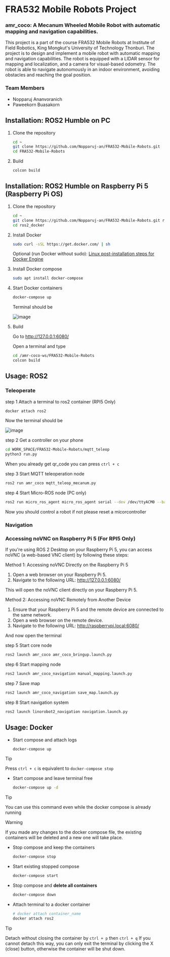 # FRA532 Mobile Robots Project

### amr_coco: A Mecanum Wheeled Mobile Robot with automatic mapping and navigation capabilities.

This project is a part of the course FRA532 Mobile Robots at Institute of Field Robotics, King Mongkut's University of Technology Thonburi. The project is to design and implement a mobile robot with automatic mapping and navigation capabilities. The robot is equipped with a LIDAR sensor for mapping and localization, and a camera for visual-based odometry. The robot is able to navigate autonomously in an indoor environment, avoiding obstacles and reaching the goal position.

### Team Members
- Nopparuj Ananvoranich
- Paweekorn Buasakorn
## Installation: ROS2 Humble on PC

1. Clone the repository
    
    ```bash
    cd ~
    git clone https://github.com/Nopparuj-an/FRA532-Mobile-Robots.git
    cd FRA532-Mobile-Robots
    ```

2. Build

   ```bash
   colcon build
   ```

## Installation: ROS2 Humble on Raspberry Pi 5 (Raspberry Pi OS)

1. Clone the repository
    
    ```bash
    cd ~
    git clone https://github.com/Nopparuj-an/FRA532-Mobile-Robots.git ros2_docker
    cd ros2_docker
    ```

2. Install Docker

    ```bash
    sudo curl -sSL https://get.docker.com/ | sh
    ```
    
    Optional (run Docker without sudo): [Linux post-installation steps for Docker Engine](https://docs.docker.com/engine/install/linux-postinstall/)

3. Install Docker compose

    ```bash
    sudo apt install docker-compose
    ```

4. Start Docker containers

   ```bash
   docker-compose up
   ```
   Terminal should be
   
    ![image](https://github.com/Nopparuj-an/FRA532-Mobile-Robots/assets/122732439/cf68d51b-7aff-460b-a4ca-6380a8ea53c4)

6. Build

   Go to http://127.0.0.1:6080/

   Open a terminal and type

   ```bash
   cd /amr-coco-ws/FRA532-Mobile-Robots
   colcon build
   ```

## Usage: ROS2
### Teleoperate
step 1 Attach a terminal to ros2 container (RPI5 Only)
```bash
docker attach ros2
```
Now the terminal should be 

![image](https://github.com/Nopparuj-an/FRA532-Mobile-Robots/assets/122732439/3077c60c-cdbe-4db1-8871-eb77c6989144)


step 2 Get a controller on your phone
```bash
cd WORK_SPACE/FRA532-Mobile-Robots/mqtt_teleop
python3 run.py
```
When you already get qr_code you can press `ctrl + c` 

step 3 Start MQTT teleoperation node
```bash
ros2 run amr_coco mqtt_teleop_mecanum.py
```

step 4 Start Micro-ROS node (PC only)
```bash
ros2 run micro_ros_agent micro_ros_agent serial --dev /dev/ttyACM0 --baudrate 2000000
```

Now you should control a robot if not please reset a micorcontroller

### Navigation

### Accessing noVNC on Raspberry Pi 5 (For RPI5 Only)

If you're using ROS 2 Desktop on your Raspberry Pi 5, you can access noVNC (a web-based VNC client) by following these steps:

Method 1: Accessing noVNC Directly on the Raspberry Pi 5

1. Open a web browser on your Raspberry Pi 5.
2. Navigate to the following URL: http://127.0.0.1:6080/

This will open the noVNC client directly on your Raspberry Pi 5.

Method 2: Accessing noVNC Remotely from Another Device

1. Ensure that your Raspberry Pi 5 and the remote device are connected to the same network.
2. Open a web browser on the remote device.
3. Navigate to the following URL: http://raspberrypi.local:6080/

And now open the terminal

step 5 Start core node 
```bash
ros2 launch amr_coco amr_coco_bringup.launch.py
```

step 6 Start mapping node 
```bash
ros2 launch amr_coco_navigation manual_mapping.launch.py
```

step 7 Save map
```bash
ros2 launch amr_coco_navigation save_map.launch.py
```

step 8 Start navigation system
```bash
ros2 launch linorobot2_navigation navigation.launch.py
```

## Usage: Docker

- Start compose and attach logs
    
    ```bash
    docker-compose up
    ```

> [!TIP]
> Press `ctrl + c` is equivalent to `docker-compose stop`

- Start compose and leave terminal free
    
    ```bash
    docker-compose up -d
    ```

> [!TIP]
> You can use this command even while the docker compose is already running

> [!WARNING]
> If you made any changes to the docker compose file, the existing containers will be deleted and a new one will take place.

- Stop compose and keep the containers

    ```bash
    docker-compose stop
    ```

- Start existing stopped compose

    ```bash
    docker-compose start
    ```

- Stop compose and **delete all containers**

    ```bash
    docker-compose down
    ```

- Attach terminal to a docker container

    ```bash
    # docker attach container_name
    docker attach ros2
    ```

> [!TIP]
> Detach without closing the container by `ctrl + p` then `ctrl + q`
> If you cannot detach this way, you can only exit the terminal by clicking the X (close) button, otherwise the container will be shut down.
